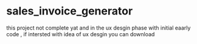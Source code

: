 # sales_invoice_generator

this project not complete yat and in the ux desgin phase with initial eaarly code , if intersted with idea of ux desgin you can download
